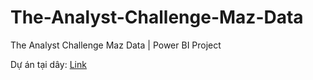 # The-Analyst-Challenge-Maz-Data
The Analyst Challenge Maz Data | Power BI Project

Dự án tại dây: [Link](https://app.powerbi.com/view?r=eyJrIjoiYjRiMmMwMTItYjQ5MS00YjVjLTk3MzctZTNkMDEyODE0NjFjIiwidCI6IjlkMWExNTM0LTczZWYtNDQyYi05YTlkLWM5YjFmMGZiZTJkZiIsImMiOjEwfQ%3D%3D)
